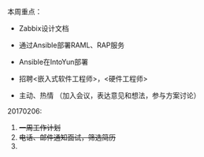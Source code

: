 本周重点：

* Zabbix设计文档

* 通过Ansible部署RAML、RAP服务

* Ansible在IntoYun部署

* 招聘&lt;嵌入式软件工程师&gt;，&lt;硬件工程师&gt;

* 主动、热情 （加入会议，表达意见和想法，参与方案讨论）

20170206:

1. ~~一周工作计划~~
2. ~~电话、邮件通知面试，筛选简历~~
3. 



